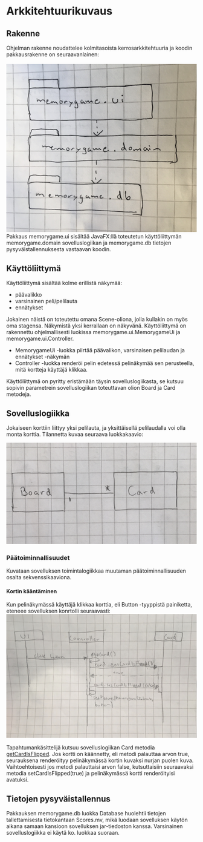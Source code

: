 # Arkkitehtuurikuvaus

## Rakenne
Ohjelman rakenne noudattelee kolmitasoista kerrosarkkitehtuuria ja koodin pakkausrakenne on seuraavanlainen: <br><br>
![Luokkakaavio](/dokumentaatio/kuvat/pakkausrakenne.JPG) <br>
Pakkaus memorygame.ui sisältää JavaFX:llä toteutetun käyttöliittymän memorygame.domain sovelluslogiikan ja memorygame.db tietojen pysyväistallennuksesta vastaavan koodin.

## Käyttöliittymä

Käyttöliittymä sisältää kolme erillistä näkymää:
- päävalikko
- varsinainen peli/pelilauta
- ennätykset

Jokainen näistä on toteutettu omana Scene-oliona, jolla kullakin on myös oma stagensa. Näkymistä yksi kerrallaan on näkyvänä. Käyttöliittymä on rakennettu ohjelmallisesti luokissa memorygame.ui.MemorygameUi ja memorygame.ui.Controller. 
- MemorygameUi -luokka piirtää päävalikon, varsinaisen pelilaudan ja ennätykset -näkymän
- Controller -luokka renderöi pelin edetessä pelinäkymää sen perusteella, mitä kortteja käyttäjä klikkaa.

Käyttöliittymä on pyritty eristämään täysin sovelluslogiikasta, se kutsuu sopivin parametrein sovelluslogiikan toteuttavan olion Board ja Card metodeja.


## Sovelluslogiikka

Jokaiseen korttiin liittyy yksi pelilauta, ja yksittäisellä pelilaudalla voi olla monta korttia. Tilannetta kuvaa seuraava luokkakaavio:

![Luokkakaavio](/dokumentaatio/kuvat/luokkakaavio.JPG) 

### Päätoiminnallisuudet
Kuvataan sovelluksen toimintalogiikkaa muutaman päätoiminnallisuuden osalta sekvenssikaaviona.

#### Kortin kääntäminen 
Kun pelinäkymässä käyttäjä klikkaa korttia, eli Button -tyyppistä painiketta, eteneee sovelluksen konrtolli seuraavasti:
![avatunKääntöSekvenssi](/dokumentaatio/kuvat/avatunkortinkääntäminen.JPG)

Tapahtumankäsittelijä kutsuu sovelluslogiikan Card metodia [getCardIsFlipped](https://github.com/akuivan/ot-harjoitustyo/blob/144cb5f31c97fc0bc74ef9418f065c52f3e054d9/Memorygame/src/main/java/memorygame/domain/Card.java#L38). Jos kortti on käännetty, eli metodi palauttaa arvon true, seurauksena renderöityy pelinäkymässä kortin kuvaksi nurjan puolen kuva. Vaihtoehtoisesti jos metodi palauttaisi arvon false, kutsuttaisiin seuraavaksi metodia setCardIsFlipped(true) ja pelinäkymässä kortti renderöityisi avatuksi.

## Tietojen pysyväistallennus
Pakkauksen memorygame.db luokka Database huolehtii tietojen tallettamisesta tietokantaan Scores.mv, mikä luodaan sovelluksen käytön aikana samaan kansioon sovelluksen jar-tiedoston kanssa. Varsinainen sovelluslogiikka ei käytä ko. luokkaa suoraan.
